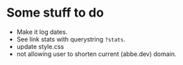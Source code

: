 Some stuff to do
================

* Make it log dates.
* See link stats with querystring `?stats`.
* update style.css
* not allowing user to shorten current (abbe.dev) domain.

